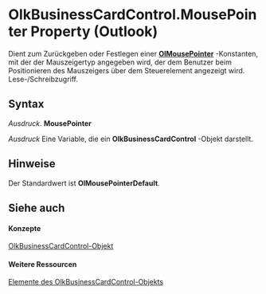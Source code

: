 
# OlkBusinessCardControl.MousePointer Property (Outlook)

Dient zum Zurückgeben oder Festlegen einer  **[OlMousePointer](527df8bb-000c-f108-0522-2d294858b251.md)** -Konstanten, mit der der Mauszeigertyp angegeben wird, der dem Benutzer beim Positionieren des Mauszeigers über dem Steuerelement angezeigt wird. Lese-/Schreibzugriff.


## Syntax

 _Ausdruck_. **MousePointer**

 _Ausdruck_ Eine Variable, die ein **OlkBusinessCardControl** -Objekt darstellt.


## Hinweise

Der Standardwert ist  **OlMousePointerDefault**.


## Siehe auch


#### Konzepte


[OlkBusinessCardControl-Objekt](9a2de42b-7a43-3fd9-7fcc-93fc1508ce0f.md)
#### Weitere Ressourcen


[Elemente des OlkBusinessCardControl-Objekts](http://msdn.microsoft.com/library/62d47d07-74fb-0909-0b17-6e29c0f244f4%28Office.15%29.aspx)